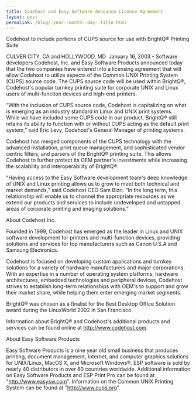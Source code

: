 ```yaml
---
title: Codehost and Easy Software Announce License Agreement
layout: post
permalink: /blog/:year-:month-:day-:title.html
---
```


Codehost to include portions of CUPS source for use with BrightQ&reg; Printing Suite
CULVER CITY, CA and HOLLYWOOD, MD&nbsp; January 16, 2003 - Software developers Codehost, Inc. and Easy Software Products announced today that the two companies have entered into a licensing agreement that will allow Codehost to utilize aspects of the Common UNIX Printing System (CUPS) source code. The CUPS source code will be used within BrightQ&reg;, Codehost's popular turnkey printing suite for corporate UNIX and Linux users of multi-function devices and high-end printers.
&ldquo;With the inclusion of CUPS source code, Codehost is capitalizing on what is emerging as an industry standard in Linux and UNIX print systems.&nbsp;&nbsp; While we have included some CUPS code in our product, BrightQ&reg; still retains its ability to function with or without CUPS acting as the default print system,&rdquo; said Eric Levy, Codehost's General Manager of printing systems.&nbsp;
Codehost has merged components of the CUPS technology with the advanced installation, print queue management, and sophisticated vendor centric filters, and parsers of the BrightQ&reg; printing suite. This allows Codehost to further protect its OEM partner's investments while increasing the scalability and interoperability of BrightQ&reg;.
&ldquo;Having access to the Easy Software development team's deep knowledge of UNIX and Linux printing allows us to grow to meet both technical and market demands,&rdquo; said Codehost CEO Sam Bizri. &ldquo;In the long term, this relationship will enable us to channel the appropriate resources as we extend our products and services to include undeveloped and untapped areas of corporate printing and imaging solutions.&rdquo;
About Codehost Inc.
Founded in 1999, Codehost has emerged as the leader in Linux and UNIX software development for printers and multi-function devices, providing solutions and services for top manufacturers such as Canon U.S.A and Samsung Electronics.
Codehost is focused on developing custom applications and turnkey solutions for a variety of hardware manufacturers and major corporations. With an expertise in a number of operating system platforms, hardware architectures, embedded technologies and peripheral devices, Codehost strives to establish long-term relationships with OEM's to support and grow their market share, while helping them enter emerging market segments.&nbsp;
BrightQ&reg; was chosen as a finalist for the Best Desktop Office Solution award during the LinuxWorld 2002 in San Francisco.
Information about BrightQ&reg; and Codehost's additional products and services can be found online at <A HREF="http://www.codehost.com">http://www.codehost.com</A>.
About Easy Software Products<P>Easy Software Products is a nine year old small business thatproduces printing, document management, Internet, and computergraphics solutions for UNIX/Linux, MacOS X, and MicrosoftWindows&reg;.  ESP software is sold by nearly 40 distributors inover 80 countries worldwide.  Additional information on EasySoftware Products and ESP Print Pro can be found at "<AHREF="http://www.easysw.com/">http://www.easysw.com</A>". Information on the Common UNIX Printing System can be found at"<A HREF="http://www.cups.org/">http://www.cups.org</A>".</P>
